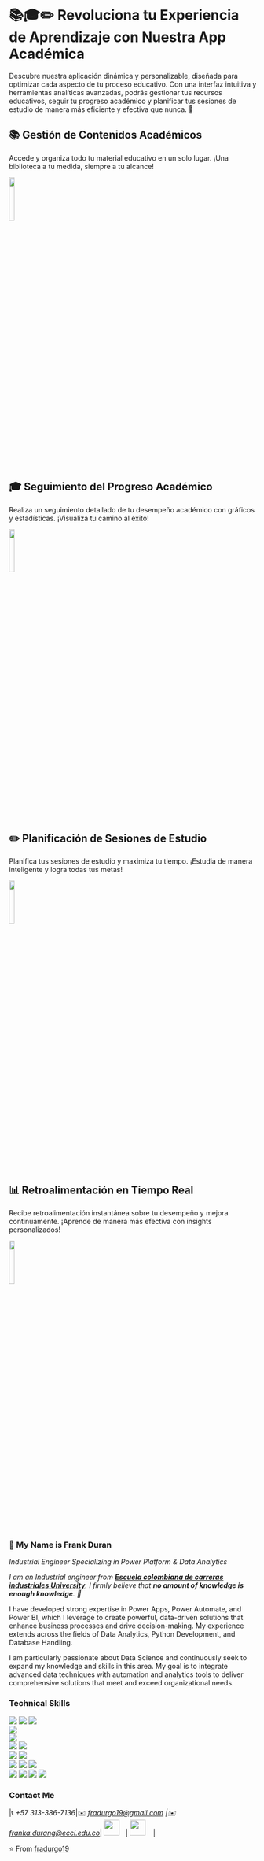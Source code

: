 # 📚🎓✏️ Revoluciona tu Experiencia de Aprendizaje con Nuestra App Académica

Descubre nuestra aplicación dinámica y personalizable, diseñada para optimizar cada aspecto de tu proceso educativo. Con una interfaz intuitiva y herramientas analíticas avanzadas, podrás gestionar tus recursos educativos, seguir tu progreso académico y planificar tus sesiones de estudio de manera más eficiente y efectiva que nunca. 🚀

## 📚 Gestión de Contenidos Académicos

Accede y organiza todo tu material educativo en un solo lugar. ¡Una biblioteca a tu medida, siempre a tu alcance!

<img src="Gestion-Herramientas/Assets/Images/Captura de pantalla 2024-08-23 144201.png" width="15%" />

## 🎓 Seguimiento del Progreso Académico

Realiza un seguimiento detallado de tu desempeño académico con gráficos y estadísticas. ¡Visualiza tu camino al éxito!

<img src="Gestion-Herramientas/Assets/Images/Captura de pantalla 2024-08-23 144201.png" width="15%" />

## ✏️ Planificación de Sesiones de Estudio

Planifica tus sesiones de estudio y maximiza tu tiempo. ¡Estudia de manera inteligente y logra todas tus metas!

<img src="Gestion-Herramientas/Assets/Images/Captura de pantalla 2024-08-23 144201.png" width="15%" />

## 📊 Retroalimentación en Tiempo Real

Recibe retroalimentación instantánea sobre tu desempeño y mejora continuamente. ¡Aprende de manera más efectiva con insights personalizados!

<img src="Gestion-Herramientas/Assets/Images/Captura de pantalla 2024-08-23 144201.png" width="15%" />

### 👋 My Name is Frank Duran

*Industrial Engineer Specializing in Power Platform & Data Analytics*

<em>I am an Industrial engineer from <a href="https://www.ecci.edu.co/"><b>Escuela colombiana de carreras industriales University</b></a>. I firmly believe that **no amount of knowledge is enough knowledge**. 🧠</em>

I have developed strong expertise in Power Apps, Power Automate, and Power BI, which I leverage to create powerful, data-driven solutions that enhance business processes and drive decision-making. My experience extends across the fields of Data Analytics, Python Development, and Database Handling.

I am particularly passionate about Data Science and continuously seek to expand my knowledge and skills in this area. My goal is to integrate advanced data techniques with automation and analytics tools to deliver comprehensive solutions that meet and exceed organizational needs.

### Technical Skills

<img src="https://img.shields.io/badge/-Power%20Apps-2F6C8F?style=flat&logo=powerapps&logoColor=white"> <img src="https://img.shields.io/badge/-Power%20Automate-0078D4?style=flat&logo=powerautomate&logoColor=white">
<img src="https://img.shields.io/badge/-Power%20BI-F2C811?style=flat&logo=powerbi&logoColor=black"> <br />
<img src="https://img.shields.io/badge/-Python%203-black?style=flat&logo=python&logoColor=white"> <br />
<img src="https://img.shields.io/badge/-VBA-8A2C2A?style=flat&logo=visualstudiocode&logoColor=white"> <br />
<img src="https://img.shields.io/badge/-MongoDB-de6c1e?style=flat" > <img src="https://img.shields.io/badge/-SQL-5466b8?style=flat&logo=sql&logoColor=white" > <br />
<img src="https://img.shields.io/badge/-Numpy-0d7963?style=flat&logo=flask&logoColor=white"> <img src="https://img.shields.io/badge/-SKlearn-161616?style=flat&logo=react&logoColor=00d9ff"> <br/>
<img src="https://img.shields.io/badge/-C%20&%20C++-659ad2?style=flat&logo=c%2B%2B&logoColor=ffffff"> 
<img src="https://img.shields.io/badge/-Problem%20Solving-ffa804?style=flat"> <img src="https://img.shields.io/badge/-Database%20Management-4d008f?style=flat"> <br />
<img src="https://img.shields.io/badge/-Machine%20Learning-102230?style=flat"> 
<img src="https://img.shields.io/badge/-Microsoft%20Word-164ead?style=flat&logo=microsoft%20word"> <img src="https://img.shields.io/badge/-Microsoft%20Excel-026f39?style=flat&logo=microsoft%20excel"> <img src="https://img.shields.io/badge/-Microsoft%20PowerPoint-b9361a?style=flat&logo=microsoft%20powerpoint">

### Contact Me

|📞 *+57 313-386-7136*|✉️ *fradurgo19@gmail.com \|✉️ franka.durang@ecci.edu.co*| <a href="https://www.linkedin.com/in/frank-anderson-duran-gonzalez/"><img src="https://i.ibb.co/Kx2GSrT/linkedin.png" width="32px" height="32px"></a> &nbsp; | <a href="https://github.com/fradurgo19"><img src="https://cdn.iconscout.com/icon/free/png-256/github-108-438008.png" width="32px" height="32px"></a> &nbsp; &nbsp;|

⭐️ From [fradurgo19](https://github.com/fradurgo19)


